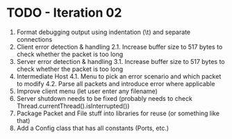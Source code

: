 # TODO - Iteration 02

1. Format debugging output using indentation (\\t) and separate connections
2. Client error detection & handling
  2.1. Increase buffer size to 517 bytes to check whether the packet is too long
3. Server error detection & handling
  3.1. Increase buffer size to 517 bytes to check whether the packet is too long
4. Intermediate Host
  4.1. Menu to pick an error scenario and which packet to modify
  4.2. Parse all packets and introduce error where applicable
5. Improve client menu (let user enter any filename)
6. Server shutdown needs to be fixed (probably needs to check Thread.currentThread().isInterrupted())
7. Package Packet and File stuff into libraries for reuse (or something like that)
8. Add a Config class that has all constants (Ports, etc.)
